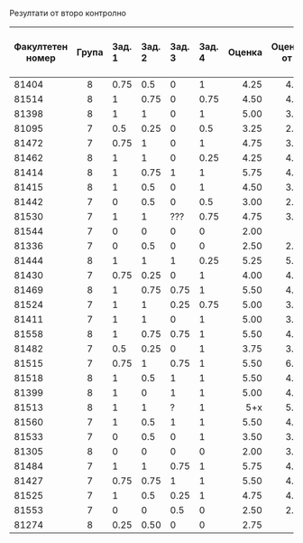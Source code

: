 Резултати от второ контролно

| Факултетен номер | Група | Зад. 1 | Зад. 2 | Зад. 3 | Зад. 4 | Оценка  | Оценка от к1 | Оценка от текущ контрол | Освобождава се от писмен изпит с: |
| ---------- |:-----:|:-------|:-------|:-------|:-------|-------: |-----:|--:|--:|
| 81404      | 8     | 0.75   | 0.5    | 0      | 1      | 4.25    | 4.25 | 6 | 4.833333 |
| 81514      | 8     | 1      | 0.75   | 0      | 0.75   | 4.50    | 4.25 | 6 | 4.91666666667 |
| 81398      | 8     | 1      | 1      | 0      | 1      | 5.00    | 3.75 | 6 | 4.91666666667 |
| 81095      | 7     | 0.5    | 0.25   | 0      | 0.5    | 3.25    | 2.50 | - | - |
| 81472      | 7     | 0.75   | 1      | 0      | 1      | 4.75    | 3.50 | 6 | 4.75 |
| 81462      | 8     | 1      | 1      | 0      | 0.25   | 4.25    | 4.25 | 6 | 4.833333 |
| 81414      | 8     | 1      | 0.75   | 1      | 1      | 5.75    | 4.75 | 6 | 6 |
| 81415      | 8     | 1      | 0.5    | 0      | 1      | 4.50    | 3.25 | 6 | 4.58 |
| 81442      | 7     | 0      | 0.5    | 0      | 0.5    | 3.00    | 2.75 | 6 | - |
| 81530      | 7     | 1      | 1      | ???    | 0.75   | 4.75    | 3.50 | 6 | 4.75 |
| 81544      | 7     | 0      | 0      | 0      | 0      | 2.00    | -    | - | - |
| 81336      | 7     | 0      | 0.5    | 0      | 0      | 2.50    | 2.25 | 5 | - |
| 81444      | 8     | 1      | 1      | 1      | 0.25   | 5.25    | 5.00 | 6 | 5.4166666667 |
| 81430      | 7     | 0.75   | 0.25   | 0      | 1      | 4.00    | 4.00 | 6 | 4.66666666667 |
| 81469      | 8     | 1      | 0.75   | 0.75   | 1      | 5.50    | 4.25 | 6 | 5.25 |
| 81524      | 7     | 1      | 1      | 0.25   | 0.75   | 5.00    | 3.50 | 6 | 4.833333 |
| 81411      | 7     | 1      | 1      | 0      | 1      | 5.00    | 3.25 | 6 | 4.75 |
| 81558      | 8     | 1      | 0.75   | 0.75   | 1      | 5.50    | 4.25 | 6 | 5.25 |
| 81482      | 7     | 0.5    | 0.25   | 0      | 1      | 3.75    | 3.25 | 5.50 | - |
| 81515      | 7     | 0.75   | 1      | 0.75   | 1      | 5.50    | 6.00 | 6 | 6 |
| 81518      | 8     | 1      | 0.5    | 1      | 1      | 5.50    | 4.00 | 6 | 5.16666666667 |
| 81399      | 8     | 1      | 0      | 1      | 1      | 5.00    | 4.50 | 6 | 5.16666666667 |
| 81513      | 8     | 1      | 1      | ?      | 1      | 5+x     | 5.75 | 6 | ~3.50 |
| 81560      | 7     | 1      | 0.5    | 1      | 1      | 5.50    | 4.25 | 6 | 5.25 |
| 81533      | 7     | 0      | 0.5    | 0      | 1      | 3.50    | 3.00 | - | - |
| 81305      | 8     | 0      | 0      | 0      | 0      | 2.00    | 3.25 | 6 | - |
| 81484      | 7     | 1      | 1      | 0.75   | 1      | 5.75    | 4.50 | 6 | 5.41666666667 |
| 81427      | 7     | 0.75   | 0.75   | 1      | 1      | 5.50    | 4.50 | 6 | 5.33333333333 |
| 81525      | 7     | 1      | 0.5    | 0.25   | 1      | 4.75    | 4.50 | 6 | 5.08333333333 |
| 81553      | 7     | 0      | 0      | 0.5    | 0      | 2.50    | 2.00 | 6 | - |
| 81274      | 8     | 0.25   | 0.50   | 0      | 0      | 2.75    | -    | - | - |
